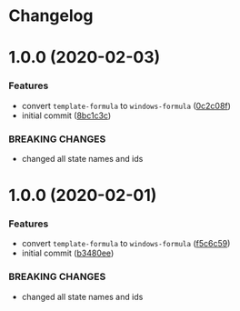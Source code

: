 # Changelog

# 1.0.0 (2020-02-03)


### Features

* convert `template-formula` to `windows-formula` ([0c2c08f](https://github.com/clearasmudd/windows-formula/commit/0c2c08f7725b41eaa4ca6fd208d18489145edf0c))
* initial commit ([8bc1c3c](https://github.com/clearasmudd/windows-formula/commit/8bc1c3cba4a8e0a0cd3119cffdbf01d064df6d35))


### BREAKING CHANGES

* changed all state names and ids

# 1.0.0 (2020-02-01)


### Features

* convert `template-formula` to `windows-formula` ([f5c6c59](https://github.com/clearasmudd/windows-formula/commit/f5c6c598227ec6981e1cb7e63e0d2c834789da12))
* initial commit ([b3480ee](https://github.com/clearasmudd/windows-formula/commit/b3480eeabf0dfeabbfca1b3049f4e4484346142d))


### BREAKING CHANGES

* changed all state names and ids
